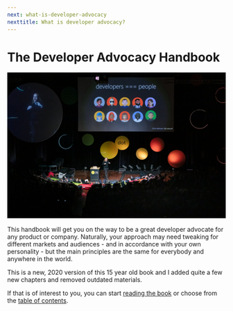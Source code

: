```yaml
---
next: what-is-developer-advocacy
nexttitle: What is developer advocacy?
---
```


# The Developer Advocacy Handbook

![Chris Heilmann presenting at dotjs 2019 with a slide saying developers are people](images/cover.jpg)

This handbook will get you on the way to be a great developer advocate
for any product or company. Naturally, your approach may need tweaking for
different markets and audiences - and in accordance with your own
personality - but the main principles are the same for everybody and
anywhere in the world.

This is a new, 2020 version of this 15 year old book and I added quite a few new chapters and removed outdated materials. 

If that is of interest to you, you can start [reading the book](what-is-developer-advocacy) or choose from the [table of contents](toc).

